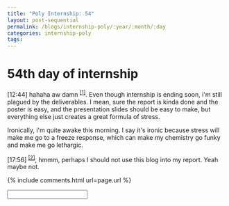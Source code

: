 ```yaml
---
title: "Poly Internship: 54"
layout: post-sequential
permalink: /blogs/internship-poly/:year/:month/:day
categories: internship-poly
tags: 
---
```

# 54th day of internship

<span class="timestamp">[12:44]</span> hahaha aw damn <sup><a href="#1">[1]</a></sup>. Even though internship is ending soon, i'm still plagued by the deliverables. I mean, sure the report is kinda done and the poster is easy, and the presentation slides should be easy to make, but everything else just creates a great formula of stress.

Ironically, i'm quite awake this morning. I say it's ironic because stress will make me go to a freeze response, which can make my chemistry go funky and make me go lethargic.

<span class="timestamp">[17:56]</span> <sup><a href="#2">[2]</a></sup>, hmmm, perhaps I should not use this blog into my report. Yeah maybe not.

{% include comments.html url=page.url %}

<input id="password-input" type="password" class="text-secret" onkeyup="unlock()">

<span class="disable-selection" id="truth" style="display:none;"><sup id="1">[1]</sup> my heart just jumped over the thought of... someone. someone who, for some reason, i just have many feelings for. puberty is still hitting me with the mallet of hormones. This is most odd, because my concern over my internship deliverables should be taking priority. this is madness. oh jesus. i long for intimacy.<br><br><sup id="2">[2]</sup> death is what makes us alive</span>
